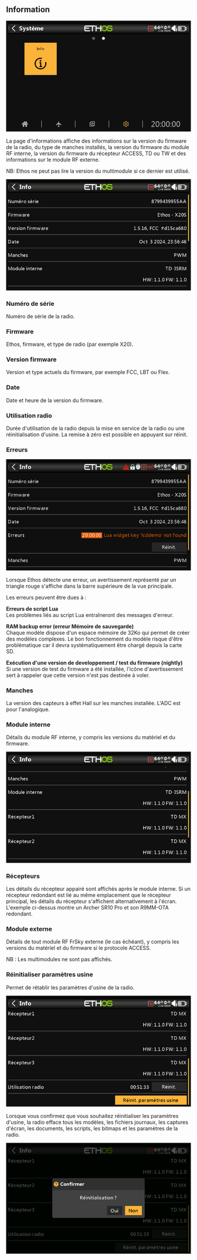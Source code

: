 ## Information

![Icône Information](../assets/system-icon-info.png)

La page d'informations affiche des informations sur la version du firmware de la radio, du type de manches installés, la version du firmware du module RF interne, la version du firmware du récepteur ACCESS, TD ou TW et des informations sur le module RF externe.

NB: Ethos ne peut pas lire la version du multimodule si ce dernier est utilisé.

![Information](../assets/system-info.png)

### Numéro de série

Numéro de série de la radio.

### Firmware

Ethos, firmware, et type de radio (par exemple X20).

### Version firmware

Version et type actuels du firmware, par exemple FCC, LBT ou Flex.

### Date

Date et heure de la version du firmware.

### Utilisation radio

Durée d'utilisation de la radio depuis la mise en service de la radio ou une réinitialisation d'usine. La remise à zéro est possible en appuyant sur réinit.

### Erreurs

![Erreurs](../assets/system-info-errors.png)

Lorsque Ethos détecte une erreur, un avertissement représenté par un triangle rouge s'affiche dans la barre supérieure de la vue principale.

Les erreurs peuvent être dues à :

**Erreurs de script Lua**\
Les problèmes liés au script Lua entraîneront des messages d'erreur.

**RAM backup error (erreur Mémoire de sauvegarde)**\
Chaque modèle dispose d'un espace mémoire de 32Ko qui permet de créer des modèles complexes. Le bon fonctionnement du modèle risque d'être problématique car il devra systématiquement être chargé depuis la carte SD.

**Exécution d'une version de developpement / test  du firmware (nightly)**\
Si une version de test du firmware a été installée, l'icône d'avertissement sert à rappeler que cette version n'est pas destinée à voler.

### Manches

La version des capteurs à effet Hall sur les manches installée. L'ADC est pour l'analogique.

### Module interne

Détails du module RF interne, y compris les versions du matériel et du firmware.

![Version du module interne](../assets/system-info-internal-module.png)

### Récepteurs

Les détails du récepteur appairé sont affichés après le module interne. Si un récepteur redondant est lié au même emplacement que le récepteur principal, les détails du récepteur s'affichent alternativement à l'écran. L'exemple ci-dessus montre un Archer SR10 Pro et son R9MM-OTA redondant.

### Module externe

Détails de tout module RF FrSky externe (le cas échéant), y compris les versions du matériel et du firmware si le protocole ACCESS.

NB : Les multimodules ne sont pas affichés.

### Réinitialiser paramètres usine

Permet de rétablir les paramètres d'usine de la radio. 

![Réinitialisation de la radio](../assets/system-info-factory-reset.png)

Lorsque vous confirmez que vous souhaitez réinitialiser les paramètres d'usine, la radio efface tous les modèles, les fichiers journaux, les captures d'écran, les documents, les scripts, les bitmaps et les paramètres de la radio.

![Confirmation de réinitialisation de la radio](../assets/system-info-factory-reset-confirm.png)
